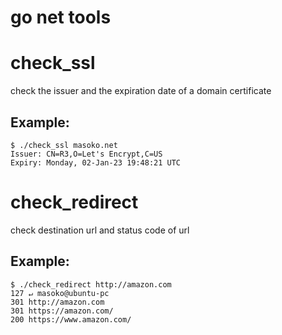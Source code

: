 # go net tools

# check_ssl 

check the issuer and the expiration date of a domain certificate

## Example:

```
$ ./check_ssl masoko.net
Issuer: CN=R3,O=Let's Encrypt,C=US
Expiry: Monday, 02-Jan-23 19:48:21 UTC
```

# check_redirect

check destination url and status code of url

## Example:

```
$ ./check_redirect http://amazon.com                                                                       127 ↵ masoko@ubuntu-pc
301 http://amazon.com
301 https://amazon.com/
200 https://www.amazon.com/
```